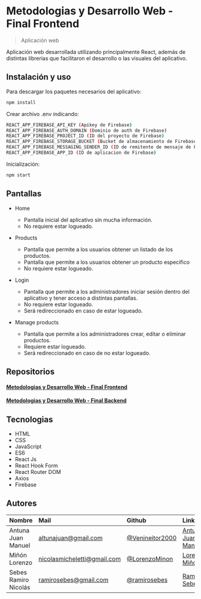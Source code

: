 # Metodologias y Desarrollo Web - Final Frontend
> Aplicación web

Aplicación web desarrollada utilizando principalmente React, además de distintas librerias que facilitaron el desarrollo o las visuales del aplicativo.

## Instalación y uso

Para descargar los paquetes necesarios del aplicativo: 

```sh
npm install
```

Crear archivo .env indicando:

```sh
REACT_APP_FIREBASE_API_KEY (Apikey de Firebase)
REACT_APP_FIREBASE_AUTH_DOMAIN (Dominio de auth de Firebase)
REACT_APP_FIREBASE_PROJECT_ID (ID del proyecto de Firebase)
REACT_APP_FIREBASE_STORAGE_BUCKET (Bucket de almacenamiento de Firebase)
REACT_APP_FIREBASE_MESSAGING_SENDER_ID (ID de remitente de mensaje de Firebase)
REACT_APP_FIREBASE_APP_ID (ID de aplicacion de Firebase)
```

Inicialización:

```sh
npm start
```

## Pantallas

* Home
    * Pantalla inicial del aplicativo sin mucha información.
    * No requiere estar logueado.

* Products
    * Pantalla que permite a los usuarios obtener un listado de los productos.
    * Pantalla que permite a los usuarios obtener un producto especifico
    * No requiere estar logueado.

* Login
    * Pantalla que permite a los administradores iniciar sesión dentro del aplicativo y tener acceso a distintas pantallas.
    * No requiere estar logueado.
    * Será redireccionado en caso de estar logueado.

* Manage products
    * Pantalla que permite a los administradores crear, editar o eliminar productos.
    * Requiere estar logueado.
    * Será redireccionado en caso de no estar logueado.

## Repositorios

#### [Metodologias y Desarrollo Web - Final Frontend](https://github.com/ramirosebes/MCGA-Frontend)
#### [Metodologias y Desarrollo Web - Final Backend](https://github.com/ramirosebes/MCGA-Backend)

## Tecnologias

* HTML
* CSS
* JavaScript
* ES6
* React Js
* React Hook Form
* React Router DOM
* Axios
* Firebase

## Autores

| Nombre | Mail     | Github                | LinkedIn                |
| :-------- | :------- | :------------------------- | :------------------------- |
| Antuna Juan Manuel | altunajuan@gmail.com | [@Venineitor2000](https://github.com/Venineitor2000) | [Antuna Juan Manuel](https://www.linkedin.com/in//) |
| Miñón Lorenzo | nicolasmicheletti@gmail.com | [@LorenzoMinon](lorenzominon01@gmail.com) | [Lorenzo Miñón](https://www.linkedin.com/in/lorenzominon/) |
| Sebes Ramiro Nicolás | ramirosebes@gmail.com | [@ramirosebes](https://github.com/ramirosebes) | [Ramiro Sebes](https://www.linkedin.com/in/ramirosebes) |